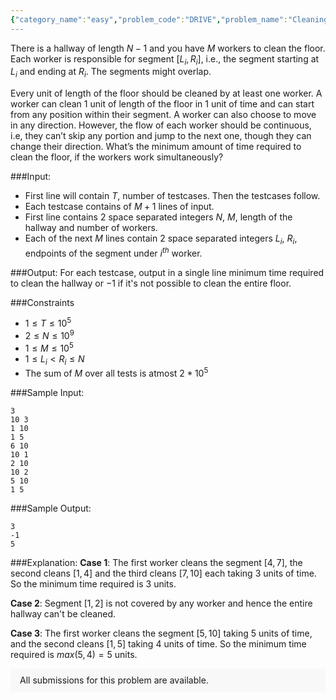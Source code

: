 ```yaml
---
{"category_name":"easy","problem_code":"DRIVE","problem_name":"Cleaning Drive","problemComponents":{"constraints":"","constraintsState":false,"subtasks":"","subtasksState":false,"inputFormat":"","inputFormatState":false,"outputFormat":"","outputFormatState":false,"sampleTestCases":{"0":{"id":1,"input":"3\r\n10 3\r\n1 10\r\n1 5\r\n6 10\r\n10 1\r\n2 10\r\n10 2\r\n5 10\r\n1 5","output":"3\r\n-1\r\n5","explanation":"**Case $1$**: The first worker cleans the segment $[4, 7]$, the second cleans $[1, 4]$ and the third cleans $[7, 10]$ each taking $3$ units of time. So the minimum time required is $3$ units.\r\n\r\n**Case $2$**: Segment $[1, 2]$ is not covered by any worker and hence the entire hallway can\u0027t be cleaned.\r\n\r\n**Case $3$**: The first worker cleans the segment $[5, 10]$ taking $5$ units of time, and the second cleans $[1, 5]$ taking $4$ units of time. So the minimum time required is $max(5, 4) = 5$ units.","isDeleted":false}}},"video_editorial_url":"https://youtu.be/0b_lexIUQfc","languages_supported":{"0":"CPP14","1":"C","2":"JAVA","3":"PYTH 3.6","4":"CPP17","5":"PYTH","6":"PYP3","7":"CS2","8":"ADA","9":"PYPY","10":"TEXT","11":"PAS fpc","12":"NODEJS","13":"RUBY","14":"PHP","15":"GO","16":"HASK","17":"TCL","18":"PERL","19":"SCALA","20":"LUA","21":"kotlin","22":"BASH","23":"JS","24":"LISP sbcl","25":"rust","26":"PAS gpc","27":"BF","28":"CLOJ","29":"R","30":"D","31":"CAML","32":"FORT","33":"ASM","34":"swift","35":"FS","36":"WSPC","37":"LISP clisp","38":"SQL","39":"SCM guile","40":"PERL6","41":"ERL","42":"CLPS","43":"ICK","44":"NICE","45":"PRLG","46":"ICON","47":"COB","48":"SCM chicken","49":"PIKE","50":"SCM qobi","51":"ST","52":"SQLQ","53":"NEM"},"max_timelimit":1.5,"source_sizelimit":50000,"problem_author":"daanish_adm","problem_tester":"","date_added":"5-01-2021","tags":{"0":"binary","1":"daanish_adm","2":"easy","3":"multiset","4":"priority","5":"sorting","6":"start3","7":"vichitr"},"problem_difficulty_level":"Easy-Medium","best_tag":"Binary Search","editorial_url":"https://discuss.codechef.com/problems/DRIVE","time":{"view_start_date":1619357400,"submit_start_date":1619357400,"visible_start_date":1619357400,"end_date":1735669800},"is_direct_submittable":false,"problemDiscussURL":"https://discuss.codechef.com/search?q=DRIVE","is_proctored":false,"visitedContests":{},"layout":"problem"}
---
```

There is a hallway of length $N-1$ and you have $M$ workers to clean the floor. Each worker is responsible for segment $[L_i, R_i]$, i.e., the segment starting at $L_i$ and ending at $R_i$. The segments might overlap. 

Every unit of length of the floor should be cleaned by at least one worker. A worker can clean $1$ unit of length of the floor in $1$ unit of time and can start from any position within their segment. A worker can also choose to move in any direction. However, the flow of each worker should be continuous, i.e, they can’t skip any portion and jump to the next one, though they can change their direction. What’s the minimum amount of time required to clean the floor, if the workers work simultaneously?

###Input:

- First line will contain $T$, number of testcases. Then the testcases follow. 
- Each testcase contains of $M + 1$ lines of input.
- First line contains $2$ space separated integers $N$, $M$, length of the hallway and number of workers.
- Each of the next $M$ lines contain $2$ space separated integers $L_i$, $R_i$, endpoints of the segment under $i^{th}$ worker.

###Output:
For each testcase, output in a single line minimum time required to clean the hallway or $-1$ if it's not possible to clean the entire floor.

###Constraints 
- $1 \leq T \leq 10^5$
- $2 \leq N \leq 10^9$
- $1 \le M \le 10^5$
- $1 \leq L_i \lt R_i \leq N$
- The sum of $M$ over all tests is atmost $2*10^5$

###Sample Input:
```
3
10 3
1 10
1 5
6 10
10 1
2 10
10 2
5 10
1 5
```

###Sample Output:
```
3
-1
5
```
	
###Explanation:
**Case $1$**: The first worker cleans the segment $[4, 7]$, the second cleans $[1, 4]$ and the third cleans $[7, 10]$ each taking $3$ units of time. So the minimum time required is $3$ units.

**Case $2$**: Segment $[1, 2]$ is not covered by any worker and hence the entire hallway can't be cleaned.

**Case $3$**: The first worker cleans the segment $[5, 10]$ taking $5$ units of time, and the second cleans $[1, 5]$ taking $4$ units of time. So the minimum time required is $max(5, 4) = 5$ units.
<aside style='background: #f8f8f8;padding: 10px 15px;'><div>All submissions for this problem are available.</div></aside>